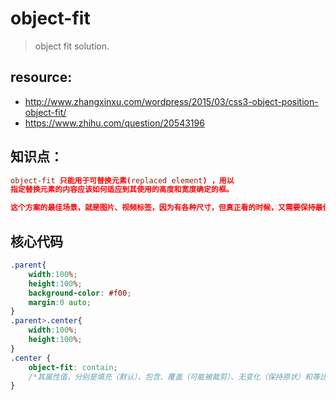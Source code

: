 # object-fit
> object fit solution.

## resource:
+ http://www.zhangxinxu.com/wordpress/2015/03/css3-object-position-object-fit/
+ https://www.zhihu.com/question/20543196


## 知识点：
```conf
object-fit 只能用于可替换元素(replaced element) ，用以
指定替换元素的内容应该如何适应到其使用的高度和宽度确定的框。

这个方案的最佳场景，就是图片、视频标签，因为有各种尺寸，但真正看的时候，又需要保持最佳的xy纵横比，且居中
```

## 核心代码
```css
.parent{
    width:100%;
    height:100%;
    background-color: #f00;
    margin:0 auto;
}
.parent>.center{
    width:100%;
    height:100%;
}
.center {
    object-fit: contain;
    /*其属性值，分别是填充（默认）、包含、覆盖（可能被裁剪）、无变化（保持原状）和等比例缩放*/
}
```
